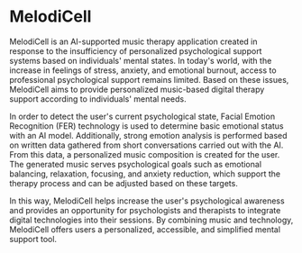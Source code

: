# MelodiCell

MelodiCell is an AI-supported music therapy application created in response to the insufficiency of personalized psychological support systems based on individuals' mental states. In today's world, with the increase in feelings of stress, anxiety, and emotional burnout, access to professional psychological support remains limited. Based on these issues, MelodiCell aims to provide personalized music-based digital therapy support according to individuals' mental needs.

In order to detect the user's current psychological state, Facial Emotion Recognition (FER) technology is used to determine basic emotional status with an AI model. Additionally, strong emotion analysis is performed based on written data gathered from short conversations carried out with the AI. From this data, a personalized music composition is created for the user. The generated music serves psychological goals such as emotional balancing, relaxation, focusing, and anxiety reduction, which support the therapy process and can be adjusted based on these targets.

In this way, MelodiCell helps increase the user's psychological awareness and provides an opportunity for psychologists and therapists to integrate digital technologies into their sessions. By combining music and technology, MelodiCell offers users a personalized, accessible, and simplified mental support tool.
